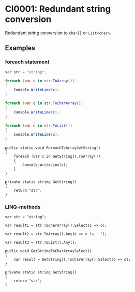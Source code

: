 # CI0001: Redundant string conversion
Redundant string conversion to `char[]` or `List<char>`.

## Examples
### foreach statement

```csharp
var str = "string";

foreach (var c in str.ToArray())
{
    Console.WriteLine(c);
}

foreach (var c in str.ToCharArray())
{
    Console.WriteLine(c);
}

foreach (var c in str.ToList())
{
    Console.WriteLine(c);
}
```

```
public static void ForeachToArrayGetString()
{
    foreach (var c in GetString().ToArray())
    {
        Console.WriteLine(c);
    }
}

private static string GetString()
{
    return "str";
}
```

### LINQ-methods
```
var str = "string";

var result1 = str.ToCharArray().Select(o => o);

var result2 = str.ToArray().Any(o => o != ' ');

var result3 = str.ToList().Any();
```

```
public void GetStringToCharArraySelect()
{
    var result = GetString().ToCharArray().Select(o => o);
}

private static string GetString()
{
    return "str";
}
```
